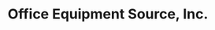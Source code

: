 ---
title: "Office Equipment Source, Inc."
url: /ithaca/office-equipment-source-inc/
shop: copyshop
---